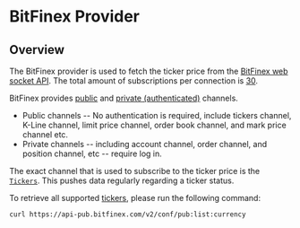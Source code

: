 # BitFinex Provider

## Overview

The BitFinex provider is used to fetch the ticker price from the [BitFinex web socket API](https://docs.bitfinex.com/docs/ws-general). The total amount of subscriptions per connection is [30](https://docs.bitfinex.com/docs/ws-general#how-to-connect).

BitFinex provides [public](https://docs.bitfinex.com/docs/ws-public) and [private (authenticated)](https://docs.bitfinex.com/docs/ws-auth) channels.

* Public channels -- No authentication is required, include tickers channel, K-Line channel, limit price channel, order book channel, and mark price channel etc.
* Private channels -- including account channel, order channel, and position channel, etc -- require log in.

The exact channel that is used to subscribe to the ticker price is the [`Tickers`](https://docs.bitfinex.com/reference/ws-public-ticker). This pushes data regularly regarding a ticker status.

To retrieve all supported [tickers](https://docs.bitfinex.com/reference/rest-public-tickers), please run the following command:

```bash
curl https://api-pub.bitfinex.com/v2/conf/pub:list:currency
```
